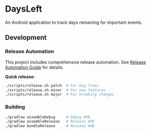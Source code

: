 # DaysLeft

An Android application to track days remaining for important events.

## Development

### Release Automation

This project includes comprehensive release automation. See [Release Automation Guide](docs/RELEASE_AUTOMATION.md) for details.

**Quick release:**
```bash
./scripts/release.sh patch  # For bug fixes
./scripts/release.sh minor  # For new features  
./scripts/release.sh major  # For breaking changes
```

### Building

```bash
./gradlew assembleDebug     # Debug APK
./gradlew assembleRelease   # Release APK
./gradlew bundleRelease     # Release AAB
```